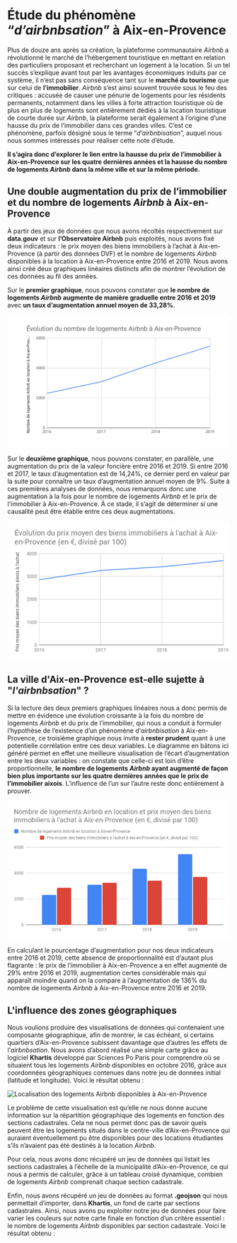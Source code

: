 # Étude du phénomène “*d’airbnbsation*” à Aix-en-Provence

Plus de douze ans après sa création, la plateforme communautaire *Airbnb* a révolutionné le marché de l’hébergement touristique en mettant en relation des particuliers proposant et recherchant un logement à la location. Si un tel succès s’explique avant tout par les avantages économiques induits par ce système, il n’est pas sans conséquence tant sur le **marché du tourisme** que sur celui de **l’immobilier**. *Airbnb* s’est ainsi souvent trouvée sous le feu des critiques : accusée de causer une pénurie de logements pour les résidents permanents, notamment dans les villes à forte attraction touristique où de plus en plus de logements sont entièrement dédiés à la location touristique de courte durée sur *Airbnb*, la plateforme serait également à l’origine d’une hausse du prix de l’immobilier dans ces grandes villes. C’est ce phénomène, parfois désigné sous le terme “*d’airbnbisation*”, auquel nous nous sommes intéressés pour réaliser cette note d’étude. 

**Il s’agira donc d’explorer le lien entre la hausse du prix de l’immobilier à Aix-en-Provence sur les quatre dernières années et la hausse du nombre de logements *Airbnb* dans la même ville et sur la même période.**


## Une double augmentation du prix de l’immobilier et du nombre de logements *Airbnb* à Aix-en-Provence

À partir des jeux de données que nous avons récoltés respectivement sur **data.gouv** et sur **l’Observatoire Airbnb** puis exploités, nous avons fixé deux indicateurs : le prix moyen des biens immobiliers à l’achat à Aix-en-Provence (à partir des données DVF) et le nombre de logements *Airbnb* disponibles à la location à Aix-en-Provence entre 2016 et 2019. Nous avons ainsi créé deux graphiques linéaires distincts afin de montrer l’évolution de ces données au fil des années. 

Sur le **premier graphique**, nous pouvons constater que **le nombre de logements *Airbnb* augmente de manière graduelle entre 2016 et 2019** avec **un taux d’augmentation annuel moyen de 33,28%**.

![Évolution du nombre de logements Airbnb à Aix-en-Provence](https://raw.githubusercontent.com/maeliscln/Donnees-mediations/main/E%CC%81volution%20du%20nombre%20de%20logements%20Airbnb%20a%CC%80%20Aix-en-Provence.png)

Sur le **deuxième graphique**, nous pouvons constater, en parallèle, une augmentation du prix de la valeur foncière entre 2016 et 2019. Si entre 2016 et 2017, le taux d’augmentation est de 14,24%, ce dernier perd en valeur par la suite pour connaître un taux d’augmentation annuel moyen de 9%. Suite à ces premières analyses de données, nous remarquons donc une augmentation à la fois pour le nombre de logements *Airbnb* et le prix de l'immobilier à Aix-en-Provence. À ce stade, il s’agit de déterminer si une causalité peut être établie entre ces deux augmentations.

![Évolution du prix moyen des biens immobiliers à l'achat à Aix-en-Provence](https://raw.githubusercontent.com/maeliscln/Donnees-mediations/main/E%CC%81volution%20du%20prix%20moyen%20des%20biens%20immobiliers%20a%CC%80%20l'achat%20a%CC%80%20Aix-en-Provence%20(en%20%E2%82%AC%2C%20divise%CC%81%20par%20100).png)

## La ville d'Aix-en-Provence est-elle sujette à "*l'airbnbsation*" ?

Si la lecture des deux premiers graphiques linéaires nous a donc permis de mettre en évidence une évolution croissante à la fois du nombre de logements *Airbnb* et du prix de l’immobilier, qui nous a conduit à formuler l’hypothèse de l’existence d’un phénomène d’*airbnbisation* à Aix-en-Provence, ce troisième graphique nous invite à **rester prudent** quant à une potentielle corrélation entre ces deux variables. Le diagramme en bâtons ici généré permet en effet une meilleure visualisation de l’écart d’augmentation entre les deux variables : on constate que celle-ci est loin d’être proportionnelle, **le nombre de logements *Airbnb* ayant augmenté de façon bien plus importante sur les quatre dernières années que le prix de l’immobilier aixois**. L’influence de l’un sur l’autre reste donc entièrement à prouver.

![Nombre de logements Airbnb en location et prix moyen des biens immobiliers à l'achat à Aix-en-Provence](https://raw.githubusercontent.com/maeliscln/Donnees-mediations/main/Nombre%20de%20logements%20Airbnb%20en%20location%20et%20prix%20moyen%20des%20biens%20immobiliers%20a%CC%80%20l'achat%20a%CC%80%20Aix-en-Provence.png)

En calculant le pourcentage d’augmentation pour nos deux indicateurs entre 2016 et 2019, cette absence de proportionnalité est d’autant plus flagrante : le prix de l’immobilier à Aix-en-Provence a en effet augmenté de 29% entre 2016 et 2019, augmentation certes considérable mais qui apparaît moindre quand on la compare à l’augmentation de 136% du nombre de logements *Airbnb* à Aix-en-Provence entre 2016 et 2019.

## L'influence des zones géographiques

Nous voulions produire des visualisations de données qui contenaient une composante géographique, afin de montrer, le cas échéant, si certains quartiers d’Aix-en-Provence subissent davantage que d’autres les effets de l’*airbnbsation*. Nous avons d’abord réalisé une simple carte grâce au logiciel **Khartis** développé par Sciences Po Paris pour comprendre où se situaient tous les logements *Airbnb* disponibles en octobre 2016, grâce aux coordonnées géographiques contenues dans notre jeu de données initial (latitude et longitude). Voici le résultat obtenu : 

![Localisation des logements Airbnb disponibles à Aix-en-Provence](https://raw.githubusercontent.com/maeliscln/Donnees-mediations/main/Localisation%20des%20logements%20Airbnb%20disponibles%20a%CC%80%20Aix-en-Provence%20(2016).png)

Le problème de cette visualisation est qu’elle ne nous donne aucune information sur la répartition géographique des logements en fonction des sections cadastrales. Cela ne nous permet donc pas de savoir quels peuvent être les logements situés dans le centre-ville d’Aix-en-Provence qui auraient éventuellement pu être disponibles pour des locations étudiantes s’ils n’avaient pas été destinés à la location *Airbnb*.

Pour cela, nous avons donc récupéré un jeu de données qui listait les sections cadastrales à l’échelle de la municipalité d’Aix-en-Provence, ce qui nous a permis de calculer, grâce à un tableau croisé dynamique, combien de logements *Airbnb* comprenait chaque section cadastrale.

Enfin, nous avons récupéré un jeu de données au format **.geojson** qui nous permettait d’importer, dans **Khartis**, un fond de carte par sections cadastrales. Ainsi, nous avons pu exploiter notre jeu de données pour faire varier les couleurs sur notre carte finale en fonction d’un critère essentiel : le nombre de logements *Airbnb* disponibles par section cadastrale. Voici le résultat obtenu :

